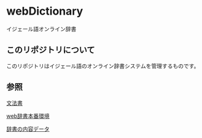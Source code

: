 # webDictionary
イジェール語オンライン辞書

## このリポジトリについて
このリポジトリはイジェール語のオンライン辞書システムを管理するものです。

## 参照
[文法書](https://zaslon.info/idyer/)

[web辞書本番環境](https://zaslon.info/dict/dict.php)

[辞書の内容データ](https://github.com/Zaslon/IdyerinDictionary)
